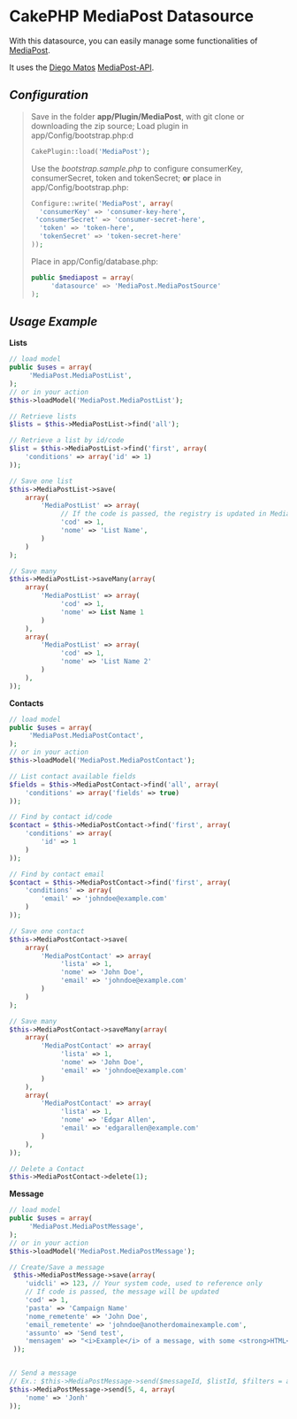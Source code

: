**CakePHP MediaPost Datasource**
==========================

With this datasource, you can easily manage some functionalities of [MediaPost](http://mediapost.com.br).

It uses the [Diego Matos](https://github.com/diegosmts) [MediaPost-API](https://github.com/diegosmts/MediaPost-API).

*Configuration*
--------
> Save in the  folder **app/Plugin/MediaPost**, with git clone or downloading the zip source;
> Load plugin in app/Config/bootstrap.php:d
> ```php
> CakePlugin::load('MediaPost');
>```
> Use the *bootstrap.sample.php* to configure consumerKey, consumerSecret, token and tokenSecret;
> **or** place in app/Config/bootstrap.php:
>```php
> Configure::write('MediaPost', array(
 >   'consumerKey' => 'consumer-key-here',
 >  'consumerSecret' => 'consumer-secret-here',
 >   'token' => 'token-here',
 >   'tokenSecret' => 'token-secret-here'
> ));
>```
> Place in app/Config/database.php:
> ```php
> public $mediapost = array(
>      'datasource' => 'MediaPost.MediaPostSource'
> );
> ```

*Usage Example*
--------

**Lists**
```php
// load model
public $uses = array(
     'MediaPost.MediaPostList',
);
// or in your action
$this->loadModel('MediaPost.MediaPostList');

// Retrieve lists
$lists = $this->MediaPostList->find('all');

// Retrieve a list by id/code
$list = $this->MediaPostList->find('first', array(
	'conditions' => array('id' => 1)
));

// Save one list
$this->MediaPostList->save(
	array(
		'MediaPostList' => array(
			 // If the code is passed, the registry is updated in MediaPost
			 'cod' => 1,
	         'nome' => 'List Name',
		)
	)
);

// Save many
$this->MediaPostList->saveMany(array(
	array(
		'MediaPostList' => array(
			 'cod' => 1,
	         'nome' => List Name 1
		)
	),
	array(
		'MediaPostList' => array(
			 'cod' => 1,
	         'nome' => 'List Name 2'
		)
	),
));


```
**Contacts**

```php
// load model
public $uses = array(
     'MediaPost.MediaPostContact',
);
// or in your action
$this->loadModel('MediaPost.MediaPostContact');

// List contact available fields
$fields = $this->MediaPostContact->find('all', array(
	'conditions' => array('fields' => true)
));

// Find by contact id/code
$contact = $this->MediaPostContact->find('first', array(
	'conditions' => array(
		'id' => 1
	)
));

// Find by contact email
$contact = $this->MediaPostContact->find('first', array(
	'conditions' => array(
		'email' => 'johndoe@example.com'
	)
));

// Save one contact
$this->MediaPostContact->save(
	array(
		'MediaPostContact' => array(
			 'lista' => 1,
	         'nome' => 'John Doe',
	         'email' => 'johndoe@example.com'
		)
	)
);

// Save many
$this->MediaPostContact->saveMany(array(
	array(
		'MediaPostContact' => array(
			 'lista' => 1,
	         'nome' => 'John Doe',
	         'email' => 'johndoe@example.com'
		)
	),
	array(
		'MediaPostContact' => array(
			 'lista' => 1,
	         'nome' => 'Edgar Allen',
	         'email' => 'edgarallen@example.com'
		)
	),
));

// Delete a Contact
$this->MediaPostContact->delete(1);

```

**Message**
```php
// load model
public $uses = array(
     'MediaPost.MediaPostMessage',
);
// or in your action
$this->loadModel('MediaPost.MediaPostMessage');

// Create/Save a message
 $this->MediaPostMessage->save(array(
    'uidcli' => 123, // Your system code, used to reference only
 	// If code is passed, the message will be updated
	'cod' => 1,
	'pasta' => 'Campaign Name'
    'nome_remetente' => 'John Doe',
    'email_remetente' => 'johndoe@anotherdomainexample.com',
    'assunto' => 'Send test',
    'mensagem' => "<i>Example</i> of a message, with some <strong>HTML</strong> inside."
 ));


// Send a message
// Ex.: $this->MediaPostMessage->send($messageId, $listId, $filters = array());
$this->MediaPostMessage->send(5, 4, array(
	'nome' => 'Jonh'
));

```
